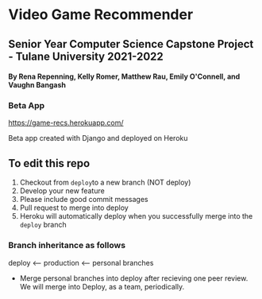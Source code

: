 # Video Game Recommender

## Senior Year Computer Science Capstone Project - Tulane University 2021-2022
#### By Rena Repenning, Kelly Romer, Matthew Rau, Emily O'Connell, and Vaughn Bangash

### Beta App
https://game-recs.herokuapp.com/

Beta app created with Django and deployed on Heroku

## To edit this repo
1. Checkout from `deploy`to a new branch (NOT deploy)
2. Develop your new feature
3. Please include good commit messages 
4. Pull request to merge into deploy
5. Heroku will automatically deploy when you successfully merge into the `deploy` branch

### Branch inheritance as follows
deploy <-- production <-- personal branches
* Merge personal branches into deploy after recieving one peer review. We will merge into Deploy, as a team, periodically.
